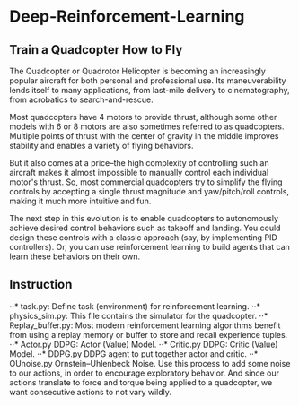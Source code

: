 # Deep-Reinforcement-Learning
## Train a Quadcopter How to Fly
The Quadcopter or Quadrotor Helicopter is becoming an increasingly popular aircraft for both personal and professional use. Its maneuverability lends itself to many applications, from last-mile delivery to cinematography, from acrobatics to search-and-rescue.

Most quadcopters have 4 motors to provide thrust, although some other models with 6 or 8 motors are also sometimes referred to as quadcopters. Multiple points of thrust with the center of gravity in the middle improves stability and enables a variety of flying behaviors.

But it also comes at a price–the high complexity of controlling such an aircraft makes it almost impossible to manually control each individual motor's thrust. So, most commercial quadcopters try to simplify the flying controls by accepting a single thrust magnitude and yaw/pitch/roll controls, making it much more intuitive and fun.

The next step in this evolution is to enable quadcopters to autonomously achieve desired control behaviors such as takeoff and landing. You could design these controls with a classic approach (say, by implementing PID controllers). Or, you can use reinforcement learning to build agents that can learn these behaviors on their own.
## Instruction
⋅⋅* task.py: Define task (environment) for reinforcement learning.
⋅⋅* physics_sim.py: This file contains the simulator for the quadcopter.
⋅⋅* Replay_buffer.py: Most modern reinforcement learning algorithms benefit from using a replay memory or buffer to store and recall experience tuples.
⋅⋅* Actor.py DDPG: Actor (Value) Model.
⋅⋅* Critic.py DDPG: Critic (Value) Model.
⋅⋅* DDPG.py DDPG agent to put together actor and critic.
⋅⋅* OUnoise.py Ornstein–Uhlenbeck Noise. Use this process to add some noise to our actions, in order to encourage exploratory behavior. And since our actions translate to force and torque being applied to a quadcopter, we want consecutive actions to not vary wildly. 
